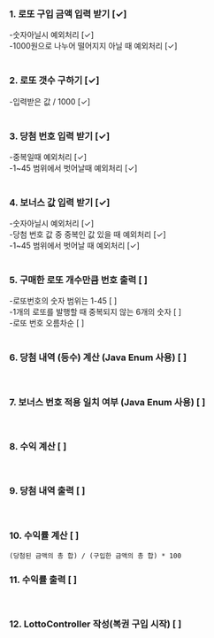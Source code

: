 ### 1. 로또 구입 금액 입력 받기 [✓] <br>
   -숫자아닐시 예외처리 [✓] <br>
   -1000원으로 나누어 떨어지지 아닐 때 예외처리 [✓] <br>
<br>
### 2. 로또 갯수 구하기 [✓] <br>
   -입력받은 값 / 1000 [✓] <br>
<br>
### 3. 당첨 번호 입력 받기 [✓] <br>
   -중복일때 예외처리 [✓] <br>
   -1~45 범위에서 벗어날때 예외처리 [✓] <br>
<br>
### 4. 보너스 값 입력 받기 [✓] <br>
   -숫자아닐시 예외처리 [✓] <br>
   -당첨 번호 값 중 중복인 값 있을 때 예외처리 [✓] <br>
   -1~45 범위에서 벗어날 때 예외처리 [✓] <br>
<br>
### 5. 구매한 로또 개수만큼 번호 출력 [ ] <br>
   -로또번호의 숫자 범위는 1-45 [ ] <br>
   -1개의 로또를 발행할 때 중복되지 않는 6개의 숫자 [ ] <br>
   -로또 번호 오름차순 [ ] <br>
<br>
### 6. 당첨 내역 (등수) 계산 (Java Enum 사용) [ ] 
<br>

### 7. 보너스 번호 적용 일치 여부 (Java Enum 사용) [ ] 
<br>

### 8. 수익 계산 [ ] 
<br>


### 9. 당첨 내역 출력 [ ] 
<br>


### 10. 수익률 계산 [ ] <br>
    (당첨된 금액의 총 합) / (구입한 금액의 총 합) * 100 

### 11. 수익률 출력 [ ] 
<br>

### 12. LottoController 작성(복권 구입 시작) [ ] <br>

